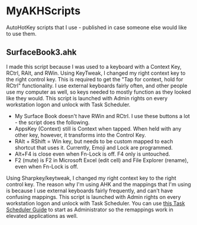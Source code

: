 
# MyAKHScripts
AutoHotKey scripts that I use - published in case someone else would like to use them.

SurfaceBook3.ahk
-
 I made this script because I was used to a keyboard with a Context Key, RCtrl, RAlt, and RWin. Using KeyTweak, I changed my right context key to the right control key. This is required to get the "Tap for context, hold for RCtrl" functionality.
I use external keyboards fairly often, and other people use my computer as well, so keys needed to mostly function as they looked like they would.
This script is launched with Admin rights on every workstation logon and unlock with Task Scheduler.
- My Surface Book doesn't have RWin and RCtrl. I use these buttons a lot - the script does the following.
- AppsKey (Context) still is Context when tapped. When held with any other key, however, it transforms into the Control Key.
- RAlt + RShift = Win key, but needs to be custom mapped to each shortcut that uses it. 
	Currently, Emoji and Lock are programmed.  
- Alt+F4 is close even when Fn-Lock is off. F4 only is untouched.
- F2 (mute) is F2 in Microsoft Excel (edit cell) and File Explorer (rename), even when Fn-Lock is off.

Using Sharpkey/keytweak, I changed my right context key to the right control key.
The reason why I'm using AHK and the mappings that I'm using is because I use external keyboards fairly frequently, and can't have confusing mappings. 
This script is launched with Admin rights on every workstation logon and unlock with Task Scheduler. You can use [this Task Scheduler Guide](http://forum.notebookreview.com/threads/the-throttlestop-guide.531329/#post-6865107) to start as Administrator so the remappings work in elevated applications as well. 
